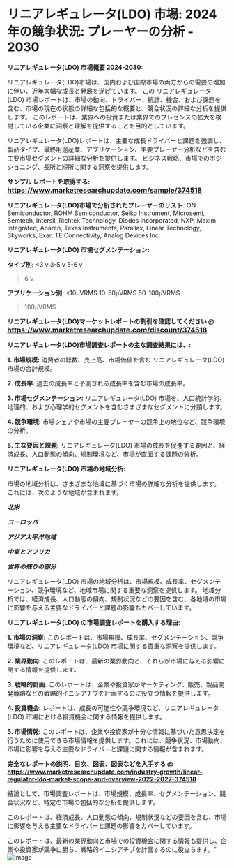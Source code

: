 # リニアレギュレータ(LDO) 市場: 2024 年の競争状況: プレーヤーの分析 - 2030

<strong>リニアレギュレータ(LDO) 市場概要 2024-2030:</strong>

リニアレギュレータ(LDO)市場は、国内および国際市場の両方からの需要の増加に伴い、近年大幅な成長と発展を遂げています。 この リニアレギュレータ(LDO) 市場レポートは、市場の動向、ドライバー、統計、機会、および課題を含む、市場の現在の状態の詳細な包括的な概要と、競合状況の詳細な分析を提供します。 このレポートは、業界への投資または業界でのプレゼンスの拡大を検討している企業に洞察と理解を提供することを目的としています。

リニアレギュレータ(LDO)レポートは、主要な成長ドライバーと課題を強調し、製品タイプ、最終用途産業、アプリケーション、主要プレーヤー分析などを含む主要市場セグメントの詳細な分析を提供します。 ビジネス戦略、市場でのポジショニング、長所と短所に関する洞察を提供します。



<strong>サンプル レポートを取得する: <a href=https://www.marketresearchupdate.com/sample/374518><font size=3 color=#0000ff>https://www.marketresearchupdate.com/sample/374518</font></a></strong>



<strong>リニアレギュレータ(LDO)市場で分析されたプレーヤーのリスト:</strong>
ON Semiconductor, ROHM Semiconductor, Seiko Instrument, Microsemi, Semtech, Intersil, Richtek Technology, Diodes Incorporated, NXP, Maxim Integrated, Anaren, Texas Instruments, Parallax, Linear Technology, Skyworks, Exar, TE Connectivity, Analog Devices Inc.



<strong>リニアレギュレータ(LDO) 市場セグメンテーション:</strong>



<strong>タイプ別:</strong>
<3 v
3-5 v
5-6 v
> 6 v



<strong>アプリケーション別:</strong>
<10μVRMS
10-50μVRMS
50-100μVRMS
>100μVRMS



<strong>リニアレギュレータ(LDO)マーケットレポートの割引を確認してください @ <a href=https://www.marketresearchupdate.com/discount/374518><font size=3 color=#0000ff>https://www.marketresearchupdate.com/discount/374518</font></a></strong>



<strong>リニアレギュレータ(LDO)市場調査レポートの主な調査結果には、:</strong>



<strong>1. 市場規模:</strong> 消費者の総数、売上高、市場価値を含む リニアレギュレータ(LDO) 市場の合計規模。



<strong>2. 成長率:</strong> 過去の成長率と予測される成長率を含む市場の成長率。



<strong>3. 市場セグメンテーション:</strong> リニアレギュレータ(LDO) 市場を、人口統計学的、地理的、および心理学的セグメントを含むさまざまなセグメントに分類します。



<strong>4. 競争環境:</strong> 市場シェアや市場の主要プレーヤーの競争上の地位など、競争環境の分析。



<strong>5. 主な要因と課題:</strong> リニアレギュレータ(LDO) 市場の成長を促進する要因と、経済成長、人口動態の傾向、規制環境など、市場が直面する課題の分析。



<strong>リニアレギュレータ(LDO) 市場の地域分析:</strong>

市場の地域分析は、さまざまな地域に基づく市場の詳細な分析を提供します。 これには、次のような地域が含まれます。

<em>

<strong>北米</strong></em>
<em>

<strong>ヨーロッパ</strong></em>
<em>

<strong>アジア太平洋地域</strong></em>
<em>

<strong>中東とアフリカ</strong></em>
<em>

<strong>世界の残りの部分</strong></em>

リニアレギュレータ(LDO) 市場の地域分析は、市場規模、成長率、セグメンテーション、競争環境など、地域市場に関する重要な洞察を提供します。 地域分析では、経済成長、人口動態の傾向、規制状況などの要因を含む、各地域の市場に影響を与える主要なドライバーと課題の影響もカバーしています。



<strong>リニアレギュレータ(LDO) の市場調査レポートを購入する理由:</strong>



<strong>1. 市場の洞察:</strong> このレポートは、市場規模、成長率、セグメンテーション、競争環境など、リニアレギュレータ(LDO) 市場に関する貴重な洞察を提供します。



<strong>2. 業界動向:</strong> このレポートは、最新の業界動向と、それらが市場に与える影響に関する情報を提供します。



<strong>3. 戦略的計画:</strong> このレポートは、企業や投資家がマーケティング、販売、製品開発戦略などの戦略的イニシアチブを計画するのに役立つ情報を提供します。



<strong>4. 投資機会:</strong> レポートは、成長の可能性や競争環境など、リニアレギュレータ(LDO) 市場における投資機会に関する情報を提供します。



<strong>5. 市場情報:</strong> このレポートは、企業や投資家が十分な情報に基づいた意思決定を行うために使用できる市場情報を提供します。これには、競争状況、市場動向、市場に影響を与える主要なドライバーと課題に関する情報が含まれます。



<strong><b>完全なレポートの説明、目次、図表、図表などを入手する @ <a href=https://www.marketresearchupdate.com/industry-growth/linear-regulator-ldo-market-scope-and-overview-2022-2027-374518>https://www.marketresearchupdate.com/industry-growth/linear-regulator-ldo-market-scope-and-overview-2022-2027-374518</a></b></strong>

結論として、市場調査レポートは、市場規模、成長率、セグメンテーション、競合状況など、特定の市場の包括的な分析を提供します。

このレポートは、経済成長、人口動態の傾向、規制状況などの要因を含む、市場に影響を与える主要なドライバーと課題の影響をカバーしています。

このレポートは、最新の業界動向と市場での投資機会に関する情報も提供し、企業や投資家が競争に勝ち、戦略的イニシアチブを計画するのに役立ちます。"
![image](https://github.com/renukap7961/renukap7961/assets/163852544/d84b25a3-a8bb-446f-ba00-d4407e2651be)
